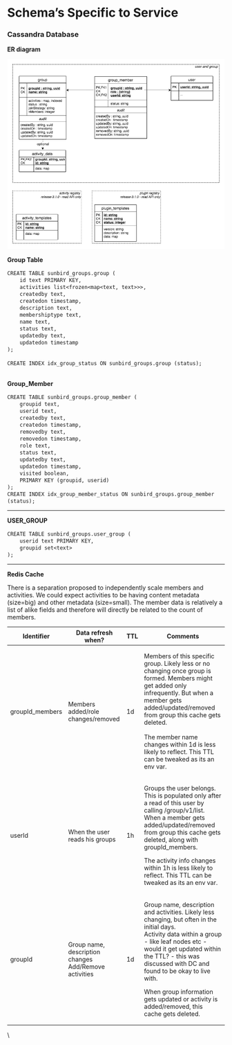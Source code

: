 # Schema’s Specific to Service

### **Cassandra** Database <a href="#database" id="database"></a>

**ER diagram**

![](<../../../.gitbook/assets/image (7).png>)

**Group Table**

```
CREATE TABLE sunbird_groups.group (
    id text PRIMARY KEY,
    activities list<frozen<map<text, text>>>,
    createdby text,
    createdon timestamp,
    description text,
    membershiptype text,
    name text,
    status text,
    updatedby text,
    updatedon timestamp
);

CREATE INDEX idx_group_status ON sunbird_groups.group (status);
```

\
**Group\_Member**

```
CREATE TABLE sunbird_groups.group_member (
    groupid text,
    userid text,
    createdby text,
    createdon timestamp,
    removedby text,
    removedon timestamp,
    role text,
    status text,
    updatedby text,
    updatedon timestamp,
    visited boolean,
    PRIMARY KEY (groupid, userid)
);
CREATE INDEX idx_group_member_status ON sunbird_groups.group_member (status);
```

****

**USER\_GROUP**

```
CREATE TABLE sunbird_groups.user_group (
    userid text PRIMARY KEY,
    groupid set<text>
);
```

****

**Redis Cache**&#x20;

There is a separation proposed to independently scale members and activities. We could expect activities to be having content metadata (size=big) and other metadata (size=small). The member data is relatively a list of alike fields and therefore will directly be related to the count of members.

| **Identifier**   | **Data refresh when?**                                          | **TTL** | **Comments**                                                                                                                                                                                                                                                                                                                                                      |
| ---------------- | --------------------------------------------------------------- | ------- | ----------------------------------------------------------------------------------------------------------------------------------------------------------------------------------------------------------------------------------------------------------------------------------------------------------------------------------------------------------------- |
| groupId\_members | Members added/role changes/removed                              | 1d      | <p>Members of this specific group. Likely less or no changing once group is formed. Members might get added only infrequently. But when a member gets added/updated/removed from group this cache gets deleted.<br><br>The member name changes within 1d is less likely to reflect. This TTL can be tweaked as its an env var.</p>                                |
| userId           | When the user reads his groups                                  | 1h      | <p>Groups the user belongs. This is populated only after a read of this user by calling /group/v1/list. When a member gets added/updated/removed from group this cache gets deleted, along with groupId_members.</p><p>The activity info changes within 1h is less likely to reflect. This TTL can be tweaked as its an env var.</p>                              |
| groupId          | <p>Group name, description changes<br>Add/Remove activities</p> | 1d      | <p>Group name, description and activities. Likely less changing, but often in the initial days.<br>Activity data within a group - like leaf nodes etc - would it get updated within the TTL? - this was discussed with DC and found to be okay to live with.</p><p>When group information gets updated or activity is added/removed, this cache gets deleted.</p> |

\
